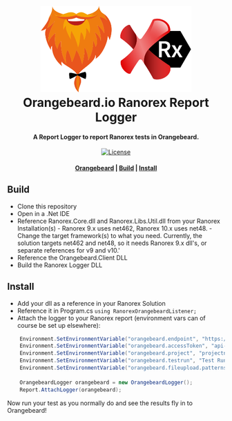 <h1 align="center">
  <a href="https://github.com/orangebeard-io/Ranorex-Logger">
    <img src="https://raw.githubusercontent.com/orangebeard-io/Ranorex-Logger/master/.github/logo.svg" alt="Orangebeard.io FitNesse TestSystemListener" height="200">
  </a>
  <br>Orangebeard.io Ranorex Report Logger<br>
</h1>

<h4 align="center">A Report Logger to report Ranorex tests in Orangebeard.</h4>

<p align="center">
  <a href="https://github.com/orangebeard-io/Ranorex-Logger/blob/master/LICENSE.txt">
    <img src="https://img.shields.io/github/license/orangebeard-io/Ranorex-Logger?style=flat-square"
      alt="License" />
  </a>
</p>

<div align="center">
  <h4>
    <a href="https://orangebeard.io">Orangebeard</a> |
    <a href="#build">Build</a> |
    <a href="#install">Install</a>
  </h4>
</div>

## Build
 * Clone this repository
 * Open in a .Net IDE
 * Reference Ranorex.Core.dll and Ranorex.Libs.Util.dll from your Ranorex Installation(s) - Ranorex 9.x uses net462, Ranorex 10.x uses net48. - Change the target framework(s) to what you need. Currently, the solution targets net462 and net48, so it needs Ranorex 9.x dll's, or separate references for v9 and v10.'
 * Reference the Orangebeard.Client DLL
 * Build the Ranorex Logger DLL

## Install

 * Add your dll as a reference in your Ranorex Solution
 * Reference it in Program.cs `using RanorexOrangebeardListener;`
 * Attach the logger to your Ranorex report (environment vars can of course be set up elsewhere):
```cs
    Environment.SetEnvironmentVariable("orangebeard.endpoint", "https://your-instance.orangebeard.app");
    Environment.SetEnvironmentVariable("orangebeard.accessToken", "api-token-for-orangebeard");
    Environment.SetEnvironmentVariable("orangebeard.project", "projectname");
    Environment.SetEnvironmentVariable("orangebeard.testrun", "Test Run name");
    Environment.SetEnvironmentVariable("orangebeard.fileupload.patterns", @".*\.txt;.*\.bat"); //OPTIONAL

    OrangebeardLogger orangebeard = new OrangebeardLogger();
    Report.AttachLogger(orangebeard);
```

Now run your test as you normally do and see the results fly in to Orangebeard!

